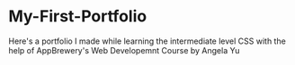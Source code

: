# My-First-Portfolio
Here's a portfolio I made while learning the intermediate level CSS with the help of AppBrewery's Web Developemnt Course by Angela Yu
